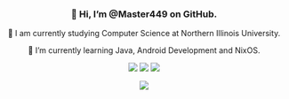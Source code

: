 <div align="center">
  <h3>👋 Hi, I’m @Master449 on GitHub.</h3>
  <p>🏫 I am currently studying Computer Science at Northern Illinois University.</p>
  <p>🌱 I’m currently learning Java, Android Development and NixOS.</p>
</div>

<p align="center" style="width: 100%;"><a href="https://davidflowers.dev"><img src="https://img.shields.io/badge/Website-davidflowers.dev-green"/></a>
<a href="https://linkedin.com/in/dflowersii"><img src="https://img.shields.io/badge/-Linkedin-blue?style=flat-square&logo=linkedin"/></a>
<a href="mailto:dsflowers2000@gmail.com"><img src="https://img.shields.io/badge/-Email-red?style=flat-square&logo=gmail&logoColor=white"/></a></p>

<p align="center">
  <a href="https://skillicons.dev">
    <img src="https://skillicons.dev/icons?i=cpp,java,php,python,bash,powershell,javascript,vue,express,bootstrap,css,sass&perline=6" />
  </a>
</p>
